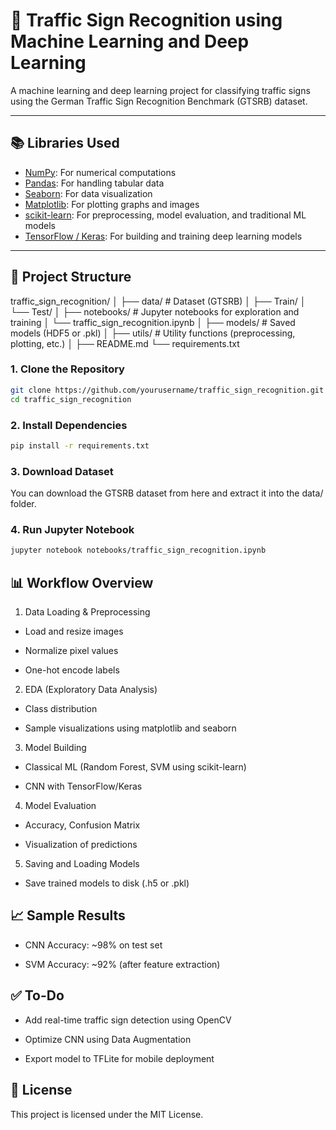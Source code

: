 # 🚦 Traffic Sign Recognition using Machine Learning and Deep Learning

A machine learning and deep learning project for classifying traffic signs using the German Traffic Sign Recognition Benchmark (GTSRB) dataset.

---

## 📚 Libraries Used

- [NumPy](https://numpy.org/): For numerical computations  
- [Pandas](https://pandas.pydata.org/): For handling tabular data  
- [Seaborn](https://seaborn.pydata.org/): For data visualization  
- [Matplotlib](https://matplotlib.org/): For plotting graphs and images  
- [scikit-learn](https://scikit-learn.org/): For preprocessing, model evaluation, and traditional ML models  
- [TensorFlow / Keras](https://www.tensorflow.org/): For building and training deep learning models

---

## 📁 Project Structure

traffic_sign_recognition/
│
├── data/ # Dataset (GTSRB)
│ ├── Train/
│ └── Test/
│
├── notebooks/ # Jupyter notebooks for exploration and training
│ └── traffic_sign_recognition.ipynb
│
├── models/ # Saved models (HDF5 or .pkl)
│
├── utils/ # Utility functions (preprocessing, plotting, etc.)
│
├── README.md
└── requirements.txt

### 1. Clone the Repository

```bash
git clone https://github.com/yourusername/traffic_sign_recognition.git
cd traffic_sign_recognition
```

### 2. Install Dependencies
 
```bash
pip install -r requirements.txt
```

### 3. Download Dataset
You can download the GTSRB dataset from here and extract it into the data/ folder.

### 4. Run Jupyter Notebook

```bash
jupyter notebook notebooks/traffic_sign_recognition.ipynb
```

##  📊 Workflow Overview
1. Data Loading & Preprocessing

- Load and resize images

- Normalize pixel values

- One-hot encode labels

2. EDA (Exploratory Data Analysis)

- Class distribution

- Sample visualizations using matplotlib and seaborn

3. Model Building

- Classical ML (Random Forest, SVM using scikit-learn)

- CNN with TensorFlow/Keras

4. Model Evaluation

- Accuracy, Confusion Matrix

- Visualization of predictions

5. Saving and Loading Models

- Save trained models to disk (.h5 or .pkl)

## 📈 Sample Results
- CNN Accuracy: ~98% on test set

- SVM Accuracy: ~92% (after feature extraction)

## ✅ To-Do
- Add real-time traffic sign detection using OpenCV

- Optimize CNN using Data Augmentation

- Export model to TFLite for mobile deployment

## 📄 License
This project is licensed under the MIT License.
